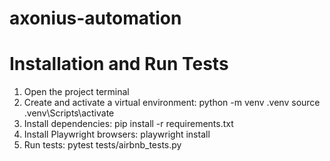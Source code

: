 # axonius-automation

# Installation and Run Tests

1. Open the project terminal
2. Create and activate a virtual environment:
    python -m venv .venv
    source .venv\Scripts\activate
3. Install dependencies:
    pip install -r requirements.txt
4. Install Playwright browsers:
    playwright install
5. Run tests:
    pytest tests/airbnb_tests.py

